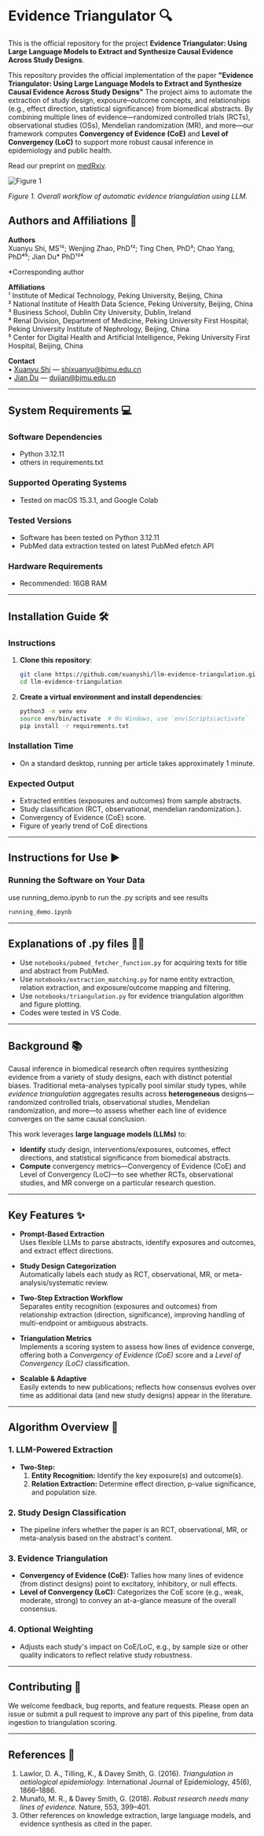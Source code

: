 # Evidence Triangulator 🔍

This is the official repository for the project **Evidence Triangulator: Using Large Language Models to Extract and Synthesize Causal Evidence Across Study Designs**.

This repository provides the official implementation of the paper **"Evidence Triangulator: Using Large Language Models to Extract and Synthesize Causal Evidence Across Study Designs"** The project aims to automate the extraction of study design, exposure–outcome concepts, and relationships (e.g., effect direction, statistical significance) from biomedical abstracts. By combining multiple lines of evidence—randomized controlled trials (RCTs), observational studies (OSs), Mendelian randomization (MR), and more—our framework computes **Convergency of Evidence (CoE)** and **Level of Convergency (LoC)** to support more robust causal inference in epidemiology and public health.

Read our preprint on [medRxiv](https://www.medrxiv.org/content/10.1101/2024.03.18.24304457v3).

![Figure 1](figures/figure_1.png)

*Figure 1. Overall workflow of automatic evidence triangulation using LLM.*

## Authors and Affiliations 👥

**Authors**  
Xuanyu Shi, MS¹²; Wenjing Zhao, PhD¹²; Ting Chen, PhD³; Chao Yang, PhD⁴⁵; Jian Du* PhD¹²⁴  

\*Corresponding author

**Affiliations**  
¹ Institute of Medical Technology, Peking University, Beijing, China  
² National Institute of Health Data Science, Peking University, Beijing, China  
³ Business School, Dublin City University, Dublin, Ireland  
⁴ Renal Division, Department of Medicine, Peking University First Hospital; Peking University Institute of Nephrology, Beijing, China  
⁵ Center for Digital Health and Artificial Intelligence, Peking University First Hospital, Beijing, China

**Contact**  
• [Xuanyu Shi](https://xuanyshi.github.io/) — shixuanyu@bjmu.edu.cn  
• [Jian Du](https://www.nihds.pku.edu.cn/en/info/1027/1024.htm) — dujian@bjmu.edu.cn

---

## System Requirements 💻

### Software Dependencies
- Python 3.12.11
- others in requirements.txt

### Supported Operating Systems
- Tested on macOS 15.3.1, and Google Colab

### Tested Versions
- Software has been tested on Python 3.12.11
- PubMed data extraction tested on latest PubMed efetch API

### Hardware Requirements
- Recommended: 16GB RAM

---

## Installation Guide 🛠️

### Instructions
1. **Clone this repository**:
   ```bash
   git clone https://github.com/xuanyshi/llm-evidence-triangulation.git
   cd llm-evidence-triangulation
   ```
2. **Create a virtual environment and install dependencies**:
   ```bash
   python3 -m venv env
   source env/bin/activate  # On Windows, use `env\Scripts\activate`
   pip install -r requirements.txt
   ```

### Installation Time
- On a standard desktop, running per article takes approximately 1 minute.


### Expected Output
- Extracted entities (exposures and outcomes) from sample abstracts.
- Study classification (RCT, observational, mendelian randomization.).
- Convergency of Evidence (CoE) score.
- Figure of yearly trend of CoE directions


---

## Instructions for Use ▶️

### Running the Software on Your Data
use running_demo.ipynb to run the .py scripts and see results
```bash
running_demo.ipynb 
```
---

## Explanations of .py files 🧑‍💻

- Use `notebooks/pubmed_fetcher_function.py` for acquiring texts for title and abstract from PubMed.
- Use `notebooks/extraction_matching.py` for name entity extraction, relation extraction, and exposure/outcome mapping and filtering.
- Use `notebooks/triangulation.py` for evidence triangulation algorithm and figure plotting.
- Codes were tested in VS Code.

---

## Background 📚

Causal inference in biomedical research often requires synthesizing evidence from a variety of study designs, each with distinct potential biases. Traditional meta-analyses typically pool similar study types, while *evidence triangulation* aggregates results across **heterogeneous** designs—randomized controlled trials, observational studies, Mendelian randomization, and more—to assess whether each line of evidence converges on the same causal conclusion.

This work leverages **large language models (LLMs)** to:

- **Identify** study design, interventions/exposures, outcomes, effect directions, and statistical significance from biomedical abstracts.  
- **Compute** convergency metrics—Convergency of Evidence (CoE) and Level of Convergency (LoC)—to see whether RCTs, observational studies, and MR converge on a particular research question.

---

## Key Features ✨

- **Prompt-Based Extraction**  
  Uses flexible LLMs to parse abstracts, identify exposures and outcomes, and extract effect directions.

- **Study Design Categorization**  
  Automatically labels each study as RCT, observational, MR, or meta-analysis/systematic review.

- **Two-Step Extraction Workflow**  
  Separates entity recognition (exposures and outcomes) from relationship extraction (direction, significance), improving handling of multi-endpoint or ambiguous abstracts.

- **Triangulation Metrics**  
  Implements a scoring system to assess how lines of evidence converge, offering both a *Convergency of Evidence (CoE)* score and a *Level of Convergency (LoC)* classification.

- **Scalable & Adaptive**  
  Easily extends to new publications; reflects how consensus evolves over time as additional data (and new study designs) appear in the literature.

---

## Algorithm Overview 🔄

### 1. LLM-Powered Extraction
- **Two-Step:**
  1. **Entity Recognition:** Identify the key exposure(s) and outcome(s).
  2. **Relation Extraction:** Determine effect direction, p-value significance, and population size.

### 2. Study Design Classification
- The pipeline infers whether the paper is an RCT, observational, MR, or meta-analysis based on the abstract's content.

### 3. Evidence Triangulation
- **Convergency of Evidence (CoE):** Tallies how many lines of evidence (from distinct designs) point to excitatory, inhibitory, or null effects.
- **Level of Convergency (LoC):** Categorizes the CoE score (e.g., weak, moderate, strong) to convey an at-a-glance measure of the overall consensus.

### 4. Optional Weighting
- Adjusts each study's impact on CoE/LoC, e.g., by sample size or other quality indicators to reflect relative study robustness.

---

## Contributing 🤝

We welcome feedback, bug reports, and feature requests. Please open an issue or submit a pull request to improve any part of this pipeline, from data ingestion to triangulation scoring.

---

## References 📑

1. Lawlor, D. A., Tilling, K., & Davey Smith, G. (2016). *Triangulation in aetiological epidemiology.* International Journal of Epidemiology, 45(6), 1866–1886.
2. Munafò, M. R., & Davey Smith, G. (2018). *Robust research needs many lines of evidence.* Nature, 553, 399–401.
3. Other references on knowledge extraction, large language models, and evidence synthesis as cited in the paper.
